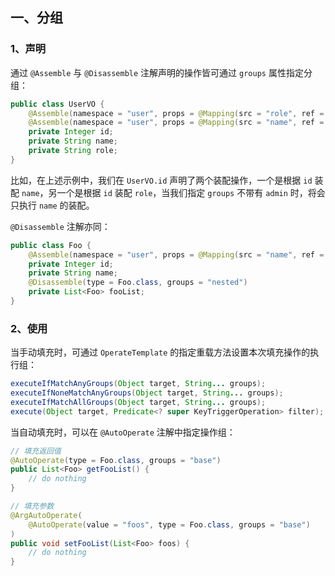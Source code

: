 ## 一、分组

### 1、声明

通过 `@Assemble` 与 `@Disassemble` 注解声明的操作皆可通过 `groups` 属性指定分组：

~~~java
public class UserVO {
    @Assemble(namespace = "user", props = @Mapping(src = "role", ref = "role"), groups = "admin")
    @Assemble(namespace = "user", props = @Mapping(src = "name", ref = "name"), groups = {"base", "admin"})
    private Integer id;
    private String name;
    private String role;
}
~~~

比如，在上述示例中，我们在 `UserVO.id` 声明了两个装配操作，一个是根据 `id` 装配 `name`，另一个是根据 `id` 装配 `role`，当我们指定 `groups` 不带有 `admin` 时，将会只执行 `name` 的装配。

`@Disassemble` 注解亦同：

~~~java
public class Foo {
    @Assemble(namespace = "user", props = @Mapping(src = "name", ref = "name"), groups = "admin")
    private Integer id;
    private String name;
    @Disassemble(type = Foo.class, groups = "nested")
    private List<Foo> fooList;
}
~~~

### 2、使用

当手动填充时，可通过 `OperateTemplate` 的指定重载方法设置本次填充操作的执行组：

~~~java
executeIfMatchAnyGroups(Object target, String... groups);
executeIfNoneMatchAnyGroups(Object target, String... groups);
executeIfMatchAllGroups(Object target, String... groups);
execute(Object target, Predicate<? super KeyTriggerOperation> filter);
~~~

当自动填充时，可以在 `@AutoOperate` 注解中指定操作组：

~~~java
// 填充返回值
@AutoOperate(type = Foo.class, groups = "base")
public List<Foo> getFooList() {
    // do nothing
}

// 填充参数
@ArgAutoOperate(
    @AutoOperate(value = "foos", type = Foo.class, groups = "base")
)
public void setFooList(List<Foo> foos) {
    // do nothing
}
~~~
